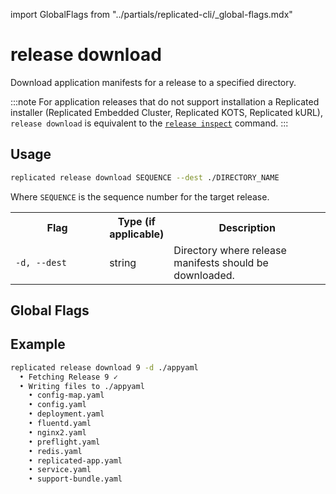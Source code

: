 import GlobalFlags from "../partials/replicated-cli/_global-flags.mdx"

# release download

Download application manifests for a release to a specified directory.

:::note
For application releases that do not support installation a Replicated installer (Replicated Embedded Cluster, Replicated KOTS, Replicated kURL), `release download` is equivalent to the [`release inspect`](replicated-cli-release-inspect) command.
:::

## Usage
```bash
replicated release download SEQUENCE --dest ./DIRECTORY_NAME
```
Where `SEQUENCE` is the sequence number for the target release.

<table>
  <tr>
    <th width="30%">Flag</th>
    <th width="20%">Type (if applicable)</th>
    <th width="50%">Description</th>
  </tr>
  <tr>
    <td><code>-d, --dest</code></td>
    <td>string</td>
    <td>Directory where release manifests should be downloaded.</td>
  </tr>
</table>

## Global Flags

<GlobalFlags/>

## Example

```bash
replicated release download 9 -d ./appyaml
  • Fetching Release 9 ✓
  • Writing files to ./appyaml
    • config-map.yaml
    • config.yaml
    • deployment.yaml
    • fluentd.yaml
    • nginx2.yaml
    • preflight.yaml
    • redis.yaml
    • replicated-app.yaml
    • service.yaml
    • support-bundle.yaml
```
